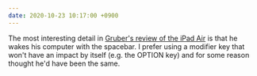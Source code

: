 ```yaml
---
date: 2020-10-23 10:17:00 +0900
---
```


The most interesting detail in [Gruber's review of the iPad Air](https://daringfireball.net/2020/10/the_2020_ipad_air) is that he wakes his computer with the spacebar. I prefer using a modifier key that won't have an impact by itself (e.g. the OPTION key) and for some reason thought he'd have been the same.
